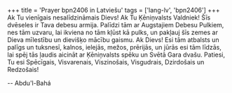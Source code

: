 +++
title = 'Prayer bpn2406 in Latviešu'
tags = ['lang-lv', 'bpn2406']
+++
Ak Tu vienīgais nesalīdzināmais Dievs! Ak Tu Ķēniņvalsts Valdniek! Šīs dvēseles ir Tava debesu armija. Palīdzi tām ar Augstajiem Debesu Pulkiem, nes tām uzvaru, lai ikviena no tām kļūst kā pulks, un pakļauj šīs zemes ar Dieva mīlestību un dievišķo mācību gaismu.
Ak Dievs! Esi tām atbalsts un palīgs un tuksnesī, kalnos, ielejās, mežos, prērijās, un jūrās esi tām līdzās, lai spēj tās ļaudis aicināt ar Ķēniņvalsts spēku un Svētā Gara dvašu.
Patiesi, Tu esi Spēcīgais, Visvarenais, Viszinošais, Visgudrais, Dzirdošais un Redzošais!

-- Abdu'l-Bahá
